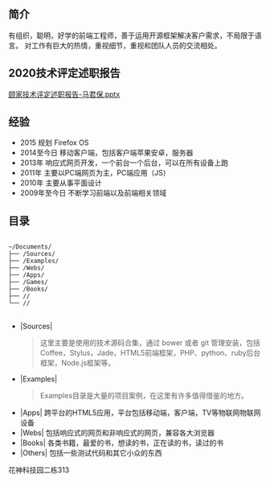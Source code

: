 ## 简介
有组织，聪明，好学的前端工程师，善于运用开源框架解决客户需求，不局限于语言。
对工作有巨大的热情，重视细节，重视和团队人员的交流相处。

## 2020技术评定述职报告
[颐家技术评定述职报告-马君保.pptx](https://github.com/majunbao/majunbao/blob/master/Others/%E9%A2%90%E5%AE%B6%E6%8A%80%E6%9C%AF%E8%AF%84%E5%AE%9A%E8%BF%B0%E8%81%8C%E6%8A%A5%E5%91%8A-%E9%A9%AC%E5%90%9B%E4%BF%9D.pptx?raw=true)

## 经验
* 2015
	规划 Firefox OS
* 2014至今日
	移动客户端，包括客户端苹果安卓，服务器
* 2013年
	响应式网页开发，一个前台一个后台，可以在所有设备上跑
* 2011年
	主要以PC端网页为主，PC端应用（JS）
* 2010年
	主要从事平面设计
* 2009年至今日
	不断学习前端以及前端相关领域




## 目录
<pre>
<code>
~/Documents/
├── /Sources/
├── /Examples/
├── /Webs/
├── /Apps/
├── /Games/
├── /Books/
├── //
└── //
</code>
</pre>

* |Sources|
	> 这里主要是使用的技术源码合集，通过 bower 或者 git 管理安装，包括Coffee，Stylus，Jade，HTML5前端框架，PHP、python、ruby后台框架，Node.js框架等。
* |Examples|
	> Examples目录是大量的项目案例，在这里有许多值得借鉴的地方。
* |Apps|
	跨平台的HTML5应用，平台包括移动端，客户端，TV等物联网物联网设备
* |Webs|
	包括响应式的网页和非响应式的网页，兼容各大浏览器
* |Books|
	各类书籍，最爱的书，想读的书，正在读的书，读过的书
* |Others|
	包括一些测试代码和其它小众的东西

花神科技园二栋313

